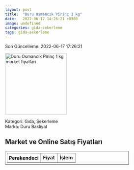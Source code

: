 ```yaml
---
layout: post
title:  "Duru Osmancık Pirinç 1 kg"
date:   2022-06-17 14:26:21 +0300
image: undefined
categories: gida-sekerleme
tags: gida-sekerleme
---
```


Son Güncelleme: 2022-06-17 17:26:21

<img src="undefined" width="200" alt="Duru Osmancık Pirinç 1 kg market fiyatları" />

Kategori: Gıda, Şekerleme
<br />
Marka: Duru Bakliyat

<h2>Market ve Online Satış Fiyatları</h2>

<table border="1" style="padding: 5px;width:80%;">
  <tr>
    <td style="padding: 5px;"><strong>Perakendeci</strong></td>
    <td><strong>Fiyat</strong></td>
    <td><strong>İşlem</strong></td>
  </tr>
  
</table>

